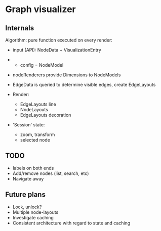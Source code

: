 # Graph visualizer

## Internals

Algorithm: pure function executed on every render:
- input (API): NodeData + VisualizationEntry
- + config = NodeModel
- nodeRenderers provide Dimensions to NodeModels
- EdgeData is queried to determine visible edges, create EdgeLayouts
- Render:
  - EdgeLayouts line
  - NodeLayouts
  - EdgeLayouts decoration

- 'Session' state:
  - zoom, transform
  - selected node

## TODO

- labels on both ends
- Add/remove nodes (list, search, etc)
- Navigate away

## Future plans
- Lock, unlock?
- Multiple node-layouts
- Investigate caching
- Consistent architecture with regard to state and caching
